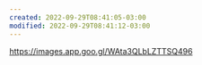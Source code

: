 ```yaml
---
created: 2022-09-29T08:41:05-03:00
modified: 2022-09-29T08:41:12-03:00
---
```


https://images.app.goo.gl/WAta3QLbLZTTSQ496
